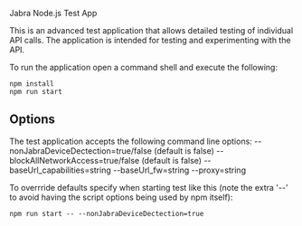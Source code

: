 Jabra Node.js Test App

This is an advanced test application that allows detailed testing of individual API calls. The application
is intended for testing and experimenting with the API.

To run the application open a command shell and execute the following:

```
npm install
npm run start
```

## Options

The test application accepts the following command line options:
--nonJabraDeviceDectection=true/false (default is false)
--blockAllNetworkAccess=true/false (default is false)
--baseUrl_capabilities=string
--baseUrl_fw=string
--proxy=string

To overrride defaults specify when starting test like this (note the extra '--' to avoid having
the script options being used by npm itself):
```
npm run start -- --nonJabraDeviceDectection=true
```
